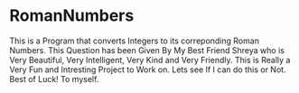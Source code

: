 # RomanNumbers
This is a Program that converts Integers to its correponding Roman Numbers.
This Question has been Given By My Best Friend Shreya who is Very Beautiful, Very Intelligent, Very Kind and Very Friendly.
This is Really a Very Fun and Intresting Project to Work on.
Lets see If I can do this or Not.
Best of Luck! To myself.
